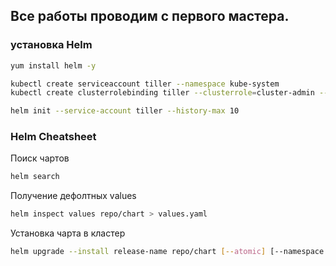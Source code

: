 ## Все работы проводим с первого мастера.

### установка Helm

```bash
yum install helm -y

kubectl create serviceaccount tiller --namespace kube-system
kubectl create clusterrolebinding tiller --clusterrole=cluster-admin --serviceaccount=kube-system:tiller

helm init --service-account tiller --history-max 10
```

### Helm Cheatsheet

Поиск чартов

```bash
helm search
```

Получение дефолтных values

```bash
helm inspect values repo/chart > values.yaml
```

Установка чарта в кластер
```bash
helm upgrade --install release-name repo/chart [--atomic] [--namespace namespace]
```
